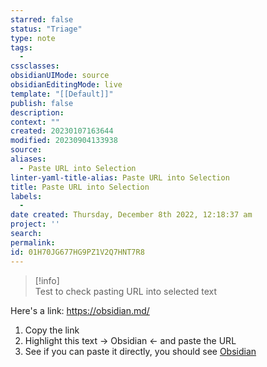 ```yaml
---
starred: false
status: "Triage"
type: note
tags:
  - 
cssclasses: 
obsidianUIMode: source
obsidianEditingMode: live
template: "[[Default]]"
publish: false
description: 
context: ""
created: 20230107163644
modified: 20230904133938
source: 
aliases:
  - Paste URL into Selection
linter-yaml-title-alias: Paste URL into Selection
title: Paste URL into Selection
labels:
  - 
date created: Thursday, December 8th 2022, 12:18:37 am
project: ''
search: 
permalink: 
id: 01H70JG677HG9PZ1V2Q7HNT7R8
---
```


>[!info]  
>Test to check pasting URL into selected text

Here's a link: <https://obsidian.md/>

1. Copy the link
2. Highlight this text -> Obsidian <- and paste the URL
3. See if you can paste it directly, you should see [Obsidian](https://obsidian.md/)
